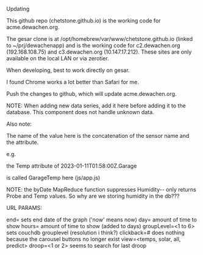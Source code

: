 Updating

This github repo (chetstone.github.io) is the working code for acme.dewachen.org.

The gesar clone is at /opt/homebrew/var/www/chetstone.github.io  (linked to ~/prj/dewachenapp) and is the working code for
c2.dewachen.org (192.168.108.75) and c3.dewachen.org (10.147.17.212). These sites are only available on the local LAN or via zerotier.

When developing, best to work directly on gesar.

I found Chrome works a lot better than Safari for me.

Push the changes to github, which will update acme.dewachen.org.

NOTE:
When adding new data series, add it here before adding it to the database.
This component does not handle unknown data.

Also note:

The name of the value here is the concatenation of the sensor name and the attribute.

e.g.

the Temp attribute of 2023-01-11T01:58:00Z.Garage

is called GarageTemp here (js/app.js)

NOTE: the byDate MapReduce function suppresses Humidity-- only returns Probe and Temp values.
So why are we storing humidity in the db???

URL PARAMS:

end=<date> sets end date of the graph ('now' means now)
day=<days> amount of time to show
hours=<hours> amount of time to show (added to days)
groupLevel=<1 to 6> sets couchdb grouplevel (resolution i think?)
clickback=#  does nothing because the carousel buttons no longer exist
view=<temps, solar, all, predict>
droop=<1 or 2> seems to search for last droop
